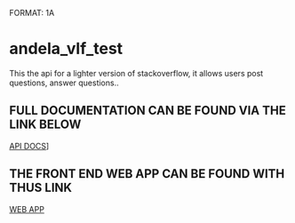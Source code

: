 FORMAT: 1A

# andela_vlf_test
This the api for a lighter version of stackoverflow, it allows users post questions, answer questions..
## FULL DOCUMENTATION CAN BE FOUND VIA THE LINK BELOW
[API DOCS](https://stackoverflowlite18.docs.apiary.io/#reference)]
## THE FRONT END WEB APP CAN BE FOUND WITH THUS LINK
[WEB APP](https://stormy-bayou-76678.herokuapp.com/)
